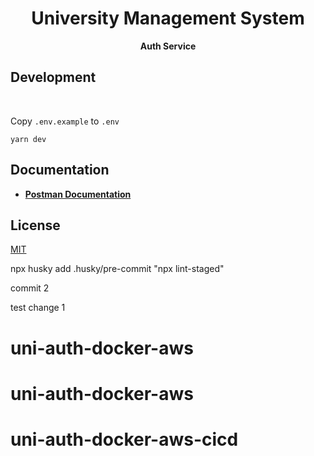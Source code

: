 <div align="center">
  <h1>University Management System</h1>
</div>
<div align="center">
  <strong>Auth Service</strong>
</div>

## Development

<br />

Copy `.env.example` to `.env`

```shell
yarn dev
```

## Documentation

- [**Postman Documentation**](https://documenter.getpostman.com/view/3910568/2s93ecvq6w)

## License

[MIT](LICENSE)

npx husky add .husky/pre-commit "npx lint-staged"

commit 2

test change 1
# uni-auth-docker-aws
# uni-auth-docker-aws
# uni-auth-docker-aws-cicd
